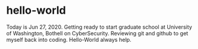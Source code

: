 # hello-world

Today is Jun 27, 2020. Getting ready to start graduate school at University of Washington, Bothell on CyberSecurity. Reviewing git and github to get myself back into coding. Hello-World always help.
